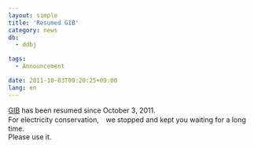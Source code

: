 ```yaml
---
layout: simple
title: 'Resumed GIB'
category: news
db:
  - ddbj

tags:
  - Announcement

date: 2011-10-03T09:20:25+09:00
lang: en
---
```


<a href="/services/past-services-e.html#gib" target="_blank">GIB</a> has been resumed since October 3, 2011.<br>For electricity conservation,　we stopped and kept you waiting for a long time.<br>Please use it.
